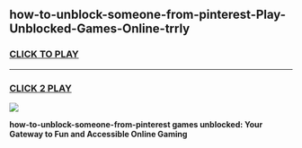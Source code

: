 
## how-to-unblock-someone-from-pinterest-Play-Unblocked-Games-Online-trrly
<h3>
<a href="https://premium76.site?title=how-to-unblock-someone-from-pinterest&ref=25A">CLICK TO PLAY</a></h3>
<hr>

<h3>
<a href="https://premium76.site?title=how-to-unblock-someone-from-pinterest&ref=25A">CLICK 2 PLAY</a>
  
</h3>

<a href="https://premium76.site?title=how-to-unblock-someone-from-pinterest&ref=25A"><img src="https://clearcache.store/games.png"></a>


**how-to-unblock-someone-from-pinterest games unblocked: Your Gateway to Fun and Accessible Online Gaming**
